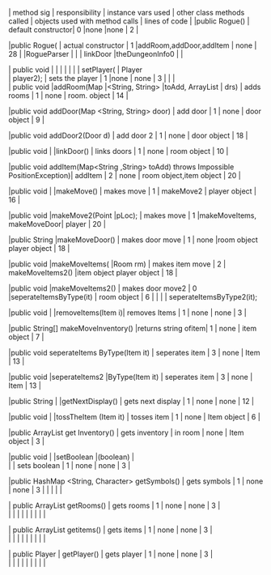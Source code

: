 | method sig      | responsibility     | instance vars used | other class methods called | objects used with method calls | lines of code |
|public Rogue()   | default constructor|		0			|none						 |none							  |		2		  |

|public Rogue(    | actual constructor |        1           |addRoom,addDoor,addItem     | none                           |     28		  |
|RogueParser 	  |                    |                    | linkDoor
|theDungeonInfo0  |	  				   |

| public void 	  |     				|                     |  						|    						     |    		  	  |	
|  setPlayer(
| Player  
| player2);       |     sets the player |          1           |none				     |    none				       |		3		  |
|															   |                                                
| public void
|addRoom(Map
|<String, String> 
|toAdd, ArrayList
|<Door> drs)  	  | adds rooms         |          1 		   |         none			|   room. object     			|      14		  |

|public void 
addDoor(Map
<String, 
String> door)     |  add door          |          1			   |         none			|    door object				|       9		  |

|public void 
addDoor2(Door d)  |  add door 2   	   |          1 		   |        none 			|    door object 				|       18		  |


|public void      |
|linkDoor()       | links doors        |          1			   |         none			 |    room object			    |       10	      |


|public void 
addItem(Map<String
,String> toAdd)
 throws Impossible
 PositionException)|  addItem   	   |          2 		   |        none 			|    room object,item object 	|       20	   	  |

|public void      |
|makeMove()       |  makes move        |          1			   |         makeMove2		|    player object				|       16		  |


|public void
|makeMove2(Point 
|pLoc);	          |   makes move    	|          1 		   |makeMoveItems, makeMoveDoor|    player 				    |       20		  |


|public String
|makeMoveDoor()   | makes door move     |          1			   |         none			|room object  player object	|       18		  |

|public void
|makeMoveItems(
|Room rm)   	  |  makes item move    |          2			   |   makeMoveItems2()		|item object  player object	|       18		  |	


|public void 
|makeMoveItems2() |  makes door move2    |          0			   |seperateItemsByType(it)	|    room object			|       6         |
|				  |						 |						    seperateItemsByType2(it);


|public void       |
|removeItems(Item i)|  removes Items      |          1			   |         none			|    none					|       3	  	  |	  

|public String[] 
makeMoveInventory() |returns string ofitem|          1			   |         none			|    item object			|       7	  	  |	  


|public void 
seperateItems
ByType(Item it) |  seperates item        |          3			   |         none			|    Item					|       13		  |


|public void 
|seperateItems2
|ByType(Item it) |  seperates item        |          3			   |         none			|    Item					|       13		  |

|public String    |
|getNextDisplay() |  gets next display  |          1			   |         none			|    none					|       12	  	  |	

|public void       |
|tossTheItem
(Item it)          | tosses item        |          1			   |         none			|    Item object			|       6	  	  |	


|public ArrayList
<Item> get
Inventory()	       | gets inventory       |		in room			 |          none			|   Item object			    |       3	  	  |	



|public void       |
|setBoolean
|(boolean) 		  |  
|				  |		sets boolean	 |          1			   |         none			|    none					|       3	  	  |	


|public HashMap
<String, 
Character> 
getSymbols()       | gets symbols        |          1			   | none					 |    none					|       3	  	  |	
|				   |					 |                         | 



| public ArrayList
<Room> getRooms()  | gets rooms          |          1			   | none				    |    none			        |       3	       | 	
|				   |					 |                         | 
|				   |					 |						   |  						|    



| public ArrayList
<Item> getitems()  | gets items          |          1			   | none				    |    none			        |       3	       | 	
|				   |					 |                         | 
|				   |					 |						   |  						|    


| public Player
| getPlayer()      | gets player         |          1			   | none				    |    none			        |       3	       | 	
|				   |					 |                         | 
|				   |					 |						   |  						|    





